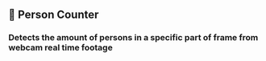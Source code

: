 ## 🧑 Person Counter 
### Detects the amount of persons in a specific part of frame from webcam real time footage
